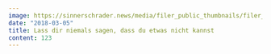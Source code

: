 ```yaml
---
image: https://sinnerschrader.news/media/filer_public_thumbnails/filer_public/e6/56/e6561f22-8de6-41c3-97db-cc2965f9aa41/700px_im_gesprach_mit_felicitas_kugland.png__480x288_q85_crop_subsampling-2_upscale.png
date: "2018-03-05"
title: Lass dir niemals sagen, dass du etwas nicht kannst
content: 123
---
```

